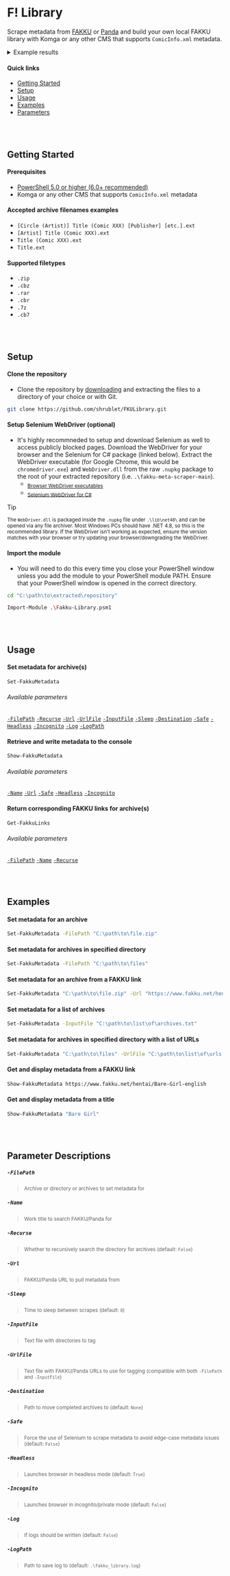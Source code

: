 # F! Library

Scrape metadata from [FAKKU](https://www.fakku.net/) or [Panda](https://panda.chaika.moe/) and build your own local FAKKU library with Komga or any other CMS that supports `ComicInfo.xml` metadata.

<details>

  <summary>Example results</summary>

  ```xml
  <ComicInfo xmlns:xsd="http://www.w3.org/2001/XMLSchema" xmlns:xsi="http://www.w3.org/2001/XMLSchema-instance">
    <Title>Sekigahara-san Has Something to Hide</Title>
    <Series>Sekigahara-san Has Something to Hide</Series>
    <Number>1</Number>
    <Summary>Thrilling and agonizing! The start of a rich girl series!</Summary>
    <Year>2020</Year>
    <Month>01</Month>
    <Writer>Tsukako</Writer>
    <Publisher>FAKKU</Publisher>
    <Tags>Bunny Girl, Busty, Cosplay, Deepthroat, Fishnets, Hentai, Light Hair, No Sex, Ojousama, Paizuri, Stockings, Story Arc, Uncensored</Tags>
    <Genre>Original Work</Genre>
    <Web>https://www.fakku.net/hentai/sekigahara-san-has-something-to-hide-english</Web>
    <LanguageISO>en</LanguageISO>
    <Manga>Yes</Manga>
    <SeriesGroup>Comic Kairakuten BEAST 2020-01</SeriesGroup>
    <AgeRating>Adults Only 18+</AgeRating>
  </ComicInfo>
  ```
![Image of the series "Sekigahara-san Has Something to Hide" in Komga.](/docs/images/komga.jpg)

</details>

#### Quick links

- [Getting Started](#getting-started)
- [Setup](#setup)
- [Usage](#usage)
- [Examples](#examples)
- [Parameters](#parameter-descriptions)

<br/><br/>

## Getting Started

#### Prerequisites

- [PowerShell 5.0 or higher (6.0+ recommended)](https://aka.ms/powershell-release?tag=stable)
- Komga or any other CMS that supports `ComicInfo.xml` metadata

#### Accepted archive filenames examples

- `[Circle (Artist)] Title (Comic XXX) [Publisher] [etc.].ext`
- `[Artist] Title (Comic XXX).ext`
- `Title (Comic XXX).ext`
- `Title.ext`

#### Supported filetypes
- `.zip`
- `.cbz`
- `.rar`
- `.cbr`
- `.7z`
- `.cb7`

<br/><br/>

## Setup

#### Clone the repository

- Clone the repository by [downloading](https://github.com/shrublet/FKULibrary/archive/refs/heads/main.zip) and extracting the files to a directory of your choice or with Git.

```sh
git clone https://github.com/shrublet/FKULibrary.git
```

#### Setup Selenium WebDriver (optional)

- It's highly recommneded to setup and download Selenium as well to access publicly blocked pages. Download the WebDriver for your browser and the Selenium for C# package (linked below). Extract the WebDriver executable (for Google Chrome, this would be `chromedriver.exe`) and `WebDriver.dll` from the raw `.nupkg` package to the root of your extracted repository (i.e. `.\fakku-meta-scraper-main`).
  - <sub>[Browser WebDriver executables](https://www.selenium.dev/documentation/webdriver/troubleshooting/errors/driver_location/#download-the-driver)</sub>
  - <sub>[Selenium WebDriver for C#](https://www.nuget.org/api/v2/package/Selenium.WebDriver)</sub>
> [!TIP]
> <sub>The `WebDriver.dll` is packaged inside the `.nupkg` file under `.\lib\net48\` and can be opened via any file archiver. Most Windows PCs should have .NET 4.8, so this is the recommended library. If the WebDriver isn't working as expected, ensure the version matches with your browser or try updating your browser/downgrading the WebDriver.</sub>

#### Import the module

- You will need to do this every time you close your PowerShell window unless you add the module to your PowerShell module PATH. Ensure that your PowerShell window is opened in the correct directory.

```sh
cd "C:\path\to\extracted\repository"
```

```sh
Import-Module .\Fakku-Library.psm1
```

<br/><br/>

## Usage

#### Set metadata for archive(s)

```sh
Set-FakkuMetadata
```

###### Available parameters

[`-FilePath`](#-filepath)
[`-Recurse`](#-recurse)
[`-Url`](#-url)
[`-UrlFile`](#-urlfile)
[`-InputFile`](#-inputfile)
[`-Sleep`](#-sleep)
[`-Destination`](#-destination)
[`-Safe`](#-safe)
[`-Headless`](#-headless)
[`-Incognito`](#-incognito)
[`-Log`](#-log)
[`-LogPath`](#-logpath)

#### Retrieve and write metadata to the console

```sh
Show-FakkuMetadata
```

###### Available parameters

[`-Name`](#-name)
[`-Url`](#-url)
[`-Safe`](#-safe)
[`-Headless`](#-headless)
[`-Incognito`](#-incognito)

#### Return corresponding FAKKU links for archive(s)

```sh
Get-FakkuLinks
```

###### Available parameters

[`-FilePath`](#-filepath)
[`-Name`](#-name)
[`-Recurse`](#-recurse)

<br/><br/>

## Examples

#### Set metadata for an archive

```sh
Set-FakkuMetadata -FilePath "C:\path\to\file.zip"
```

#### Set metadata for archives in specified directory

```sh
Set-FakkuMetadata -FilePath "C:\path\to\files"
```

#### Set metadata for an archive from a FAKKU link

```sh
Set-FakkuMetadata "C:\path\to\file.zip" -Url "https://www.fakku.net/hentai/Bare-Girl-english"
```

#### Set metadata for a list of archives

```sh
Set-FakkuMetadata -InputFile "C:\path\to\list\of\archives.txt"
```

#### Set metadata for archives in specified directory with a list of URLs

```sh
Set-FakkuMetadata "C:\path\to\files" -UrlFile "C:\path\to\list\of\urls.txt"
```

#### Get and display metadata from a FAKKU link

```sh
Show-FakkuMetadata https://www.fakku.net/hentai/Bare-Girl-english
```

#### Get and display metadata from a title

```sh
Show-FakkuMetadata "Bare Girl"
```


<br/><br/>

## Parameter Descriptions

##### `-FilePath`
> <sub>Archive or directory or archives to set metadata for</sub>

##### `-Name`
> <sub>Work title to search FAKKU/Panda for</sub>

##### `-Recurse`
> <sub>Whether to recursively search the directory for archives (default: `False`)</sub>

##### `-Url`
> <sub>FAKKU/Panda URL to pull metadata from</sub>

##### `-Sleep`
> <sub>Time to sleep between scrapes (default: `0`)</sub>

##### `-InputFile`
> <sub>Text file with directories to tag</sub>

##### `-UrlFile`
> <sub>Text file with FAKKU/Panda URLs to use for tagging (compatible with both `-FilePath` and `-InputFile`)</sub>

##### `-Destination`
> <sub>Path to move completed archives to (default: `None`)</sub>

##### `-Safe`
> <sub>Force the use of Selenium to scrape metadata to avoid edge-case metadata issues (default: `False`)</sub>

##### `-Headless`
> <sub>Launches browser in headless mode (default: `True`)</sub>

##### `-Incognito`
> <sub>Launches browser in incognito/private mode (default: `False`)</sub>

##### `-Log`
> <sub>If logs should be written (default: `False`)</sub>

##### `-LogPath`
> <sub>Path to save log to (default: `.\fakku_library.log`)</sub>
